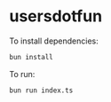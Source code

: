 # usersdotfun

To install dependencies:

```bash
bun install
```

To run:

```bash
bun run index.ts
```


